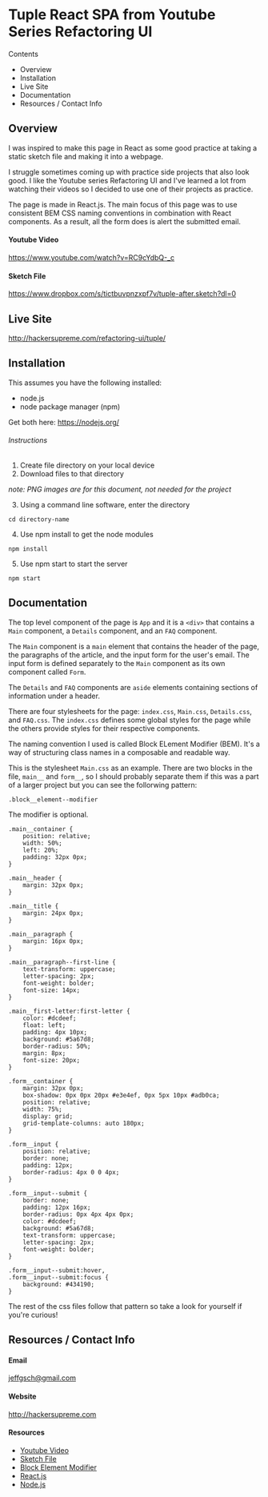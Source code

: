# Tuple React SPA from Youtube Series Refactoring UI

Contents

- Overview
- Installation
- Live Site
- Documentation
- Resources / Contact Info

## Overview 

I was inspired to make this page in React as some good practice at taking a static sketch file and making it into a webpage.

I struggle sometimes coming up with practice side projects that also look good. I like the Youtube series Refactoring UI and I've learned a lot from watching their videos so I decided to use one of their projects as practice.

The page is made in React.js. The main focus of this page was to use consistent BEM CSS naming conventions in combination with React components. As a result, all the form does is alert the submitted email.

#### Youtube Video
https://www.youtube.com/watch?v=RC9cYdbQ-_c

#### Sketch File
https://www.dropbox.com/s/tictbuvpnzxpf7v/tuple-after.sketch?dl=0

## Live Site

http://hackersupreme.com/refactoring-ui/tuple/

## Installation

This assumes you have the following installed:
  - node.js 
  - node package manager (npm)

Get both here: https://nodejs.org/

###### Instructions

1. Create file directory on your local device
2. Download files to that directory

_note: PNG images are for this document, not needed for the project_

3. Using a command line software, enter the directory
```
cd directory-name
```
4. Use npm install to get the node modules
```
npm install
```
5. Use npm start to start the server
```
npm start
```

## Documentation

The top level component of the page is `App` and it is a `<div>` that contains a `Main` component, a `Details` component, and an `FAQ` component.

The `Main` component is a `main` element that contains the header of the page, the paragraphs of the article, and the input form for the user's email. The input form is defined separately to the `Main` component as its own component called `Form`.

The `Details` and `FAQ` components are `aside` elements containing sections of information under a header.

There are four stylesheets for the page: `index.css`, `Main.css`, `Details.css`, and `FAQ.css`. The `index.css` defines some global styles for the page while the others provide styles for their respective components.

The naming convention I used is called Block ELement Modifier (BEM). It's a way of structuring class names in a composable and readable way. 

This is the stylesheet `Main.css` as an example. There are two blocks in the file, `main__` and `form__`, so I should probably separate them if this was a part of a larger project but you can see the follorwing pattern:

`.block__element--modifier`

The modifier is optional.
```
.main__container {
	position: relative;
	width: 50%;
	left: 20%;
	padding: 32px 0px;
}

.main__header {
	margin: 32px 0px;
}

.main__title {
	margin: 24px 0px;
}

.main__paragraph {
	margin: 16px 0px;
}

.main__paragraph--first-line {
	text-transform: uppercase;
	letter-spacing: 2px;
	font-weight: bolder;
	font-size: 14px;
}

.main__first-letter:first-letter {
	color: #dcdeef;
	float: left;
	padding: 4px 10px;
	background: #5a67d8;
	border-radius: 50%;
	margin: 8px;
	font-size: 20px;
}

.form__container {
	margin: 32px 0px;
	box-shadow: 0px 0px 20px #e3e4ef, 0px 5px 10px #adb0ca;
	position: relative;
	width: 75%;
	display: grid;
	grid-template-columns: auto 180px;
}

.form__input {
	position: relative;
	border: none;
	padding: 12px;
	border-radius: 4px 0 0 4px;
}

.form__input--submit {
	border: none;
	padding: 12px 16px;
	border-radius: 0px 4px 4px 0px;
	color: #dcdeef;
	background: #5a67d8;
	text-transform: uppercase;
	letter-spacing: 2px;
	font-weight: bolder;
}

.form__input--submit:hover,
.form__input--submit:focus {
	background: #434190;
}
```

The rest of the css files follow that pattern so take a look for yourself if you're curious!

## Resources / Contact Info

#### Email

jeffgsch@gmail.com

#### Website

http://hackersupreme.com

#### Resources

- [Youtube Video](https://www.youtube.com/watch?v=RC9cYdbQ-_c)
- [Sketch File](https://www.dropbox.com/s/tictbuvpnzxpf7v/tuple-after.sketch?dl=0)
- [Block Element Modifier](http://getbem.com/naming/)
- [React.js](https://reactjs.org/)
- [Node.js](https://nodejs.org/)
